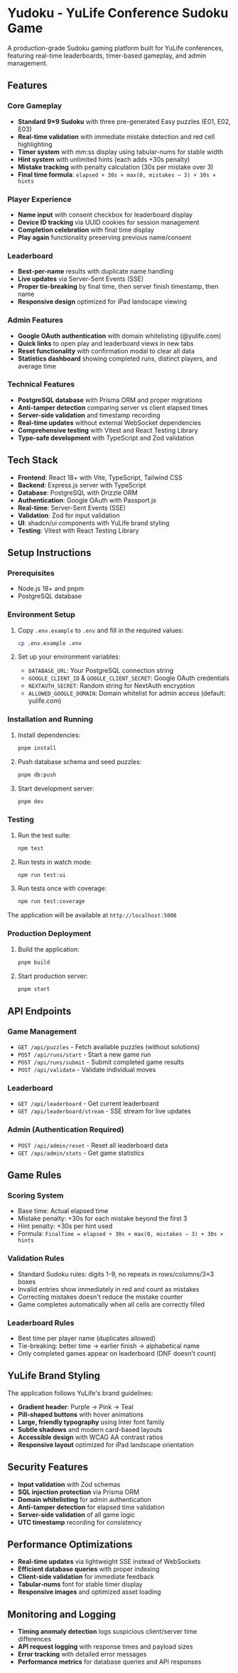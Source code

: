 # Yudoku - YuLife Conference Sudoku Game

A production-grade Sudoku gaming platform built for YuLife conferences, featuring real-time leaderboards, timer-based gameplay, and admin management.

## Features

### Core Gameplay
- **Standard 9×9 Sudoku** with three pre-generated Easy puzzles (E01, E02, E03)
- **Real-time validation** with immediate mistake detection and red cell highlighting
- **Timer system** with mm:ss display using tabular-nums for stable width
- **Hint system** with unlimited hints (each adds +30s penalty)
- **Mistake tracking** with penalty calculation (30s per mistake over 3)
- **Final time formula**: `elapsed + 30s × max(0, mistakes − 3) + 30s × hints`

### Player Experience
- **Name input** with consent checkbox for leaderboard display
- **Device ID tracking** via UUID cookies for session management
- **Completion celebration** with final time display
- **Play again** functionality preserving previous name/consent

### Leaderboard
- **Best-per-name** results with duplicate name handling
- **Live updates** via Server-Sent Events (SSE)
- **Proper tie-breaking** by final time, then server finish timestamp, then name
- **Responsive design** optimized for iPad landscape viewing

### Admin Features
- **Google OAuth authentication** with domain whitelisting (@yulife.com)
- **Quick links** to open play and leaderboard views in new tabs
- **Reset functionality** with confirmation modal to clear all data
- **Statistics dashboard** showing completed runs, distinct players, and average time

### Technical Features
- **PostgreSQL database** with Prisma ORM and proper migrations
- **Anti-tamper detection** comparing server vs client elapsed times
- **Server-side validation** and timestamp recording
- **Real-time updates** without external WebSocket dependencies
- **Comprehensive testing** with Vitest and React Testing Library
- **Type-safe development** with TypeScript and Zod validation

## Tech Stack

- **Frontend**: React 18+ with Vite, TypeScript, Tailwind CSS
- **Backend**: Express.js server with TypeScript
- **Database**: PostgreSQL with Drizzle ORM
- **Authentication**: Google OAuth with Passport.js
- **Real-time**: Server-Sent Events (SSE)
- **Validation**: Zod for input validation
- **UI**: shadcn/ui components with YuLife brand styling
- **Testing**: Vitest with React Testing Library

## Setup Instructions

### Prerequisites
- Node.js 18+ and pnpm
- PostgreSQL database

### Environment Setup
1. Copy `.env.example` to `.env` and fill in the required values:
   ```bash
   cp .env.example .env
   ```

2. Set up your environment variables:
   - `DATABASE_URL`: Your PostgreSQL connection string
   - `GOOGLE_CLIENT_ID` & `GOOGLE_CLIENT_SECRET`: Google OAuth credentials
   - `NEXTAUTH_SECRET`: Random string for NextAuth encryption
   - `ALLOWED_GOOGLE_DOMAIN`: Domain whitelist for admin access (default: yulife.com)

### Installation and Running
1. Install dependencies:
   ```bash
   pnpm install
   ```

2. Push database schema and seed puzzles:
   ```bash
   pnpm db:push
   ```

3. Start development server:
   ```bash
   pnpm dev
   ```

### Testing
1. Run the test suite:
   ```bash
   npm test
   ```

2. Run tests in watch mode:
   ```bash
   npm run test:ui
   ```

3. Run tests once with coverage:
   ```bash
   npm run test:coverage
   ```

The application will be available at `http://localhost:5000`

### Production Deployment
1. Build the application:
   ```bash
   pnpm build
   ```

2. Start production server:
   ```bash
   pnpm start
   ```

## API Endpoints

### Game Management
- `GET /api/puzzles` - Fetch available puzzles (without solutions)
- `POST /api/runs/start` - Start a new game run
- `POST /api/runs/submit` - Submit completed game results
- `POST /api/validate` - Validate individual moves

### Leaderboard
- `GET /api/leaderboard` - Get current leaderboard
- `GET /api/leaderboard/stream` - SSE stream for live updates

### Admin (Authentication Required)
- `POST /api/admin/reset` - Reset all leaderboard data
- `GET /api/admin/stats` - Get game statistics

## Game Rules

### Scoring System
- Base time: Actual elapsed time
- Mistake penalty: +30s for each mistake beyond the first 3
- Hint penalty: +30s per hint used
- Formula: `FinalTime = elapsed + 30s × max(0, mistakes − 3) + 30s × hints`

### Validation Rules
- Standard Sudoku rules: digits 1-9, no repeats in rows/columns/3×3 boxes
- Invalid entries show immediately in red and count as mistakes
- Correcting mistakes doesn't reduce the mistake counter
- Game completes automatically when all cells are correctly filled

### Leaderboard Rules
- Best time per player name (duplicates allowed)
- Tie-breaking: better time → earlier finish → alphabetical name
- Only completed games appear on leaderboard (DNF doesn't count)

## YuLife Brand Styling

The application follows YuLife's brand guidelines:
- **Gradient header**: Purple → Pink → Teal
- **Pill-shaped buttons** with hover animations
- **Large, friendly typography** using Inter font family
- **Subtle shadows** and modern card-based layouts
- **Accessible design** with WCAG AA contrast ratios
- **Responsive layout** optimized for iPad landscape orientation

## Security Features

- **Input validation** with Zod schemas
- **SQL injection protection** via Prisma ORM
- **Domain whitelisting** for admin authentication
- **Anti-tamper detection** for elapsed time validation
- **Server-side validation** of all game logic
- **UTC timestamp** recording for consistency

## Performance Optimizations

- **Real-time updates** via lightweight SSE instead of WebSockets
- **Efficient database queries** with proper indexing
- **Client-side validation** for immediate feedback
- **Tabular-nums** font for stable timer display
- **Responsive images** and optimized asset loading

## Monitoring and Logging

- **Timing anomaly detection** logs suspicious client/server time differences
- **API request logging** with response times and payload sizes
- **Error tracking** with detailed error messages
- **Performance metrics** for database queries and API responses
